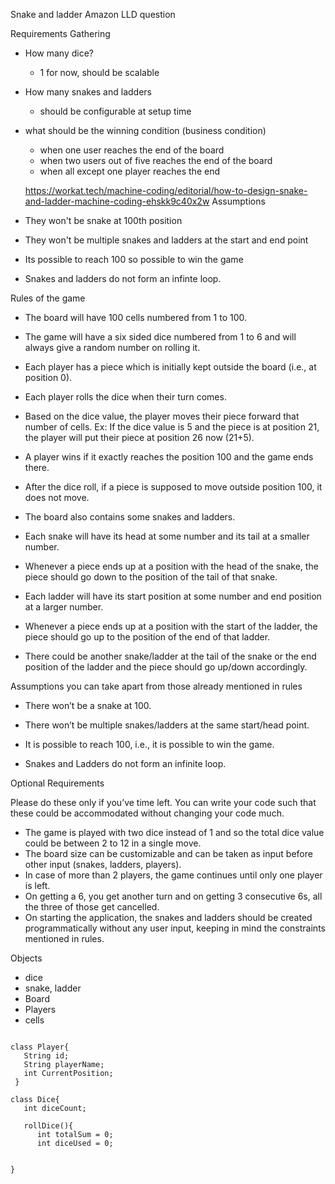 Snake and ladder Amazon LLD question

Requirements Gathering
-  How many dice?
   - 1 for now, should be scalable

- How many snakes and ladders
  - should be configurable at setup time

- what should be the winning condition (business condition)
   - when one user reaches the end of the board
   - when two users out of five reaches the end of the board
   - when all except one player reaches the end
   
   https://workat.tech/machine-coding/editorial/how-to-design-snake-and-ladder-machine-coding-ehskk9c40x2w
Assumptions
- They won't be snake at 100th position
- They won't be multiple snakes and ladders at the start and end point
- Its possible to reach 100 so possible to win the game
- Snakes and ladders do not form an infinte loop.

Rules of the game

- The board will have 100 cells numbered from 1 to 100.

- The game will have a six sided dice numbered from 1 to 6 and will always give a random number on rolling it.

- Each player has a piece which is initially kept outside the board (i.e., at position 0).

- Each player rolls the dice when their turn comes.

- Based on the dice value, the player moves their piece forward that number of cells. Ex: If the dice value is 5 and the piece is at position 21, the player will put their piece at position 26 now (21+5).

- A player wins if it exactly reaches the position 100 and the game ends there.

- After the dice roll, if a piece is supposed to move outside position 100, it does not move.

- The board also contains some snakes and ladders.

- Each snake will have its head at some number and its tail at a smaller number.

- Whenever a piece ends up at a position with the head of the snake, the piece should go down to the position of the tail of that snake.

- Each ladder will have its start position at some number and end position at a larger number.

- Whenever a piece ends up at a position with the start of the ladder, the piece should go up to the position of the end of that ladder.

- There could be another snake/ladder at the tail of the snake or the end position of the ladder and the piece should go up/down accordingly.

Assumptions you can take apart from those already mentioned in rules

- There won’t be a snake at 100.

- There won’t be multiple snakes/ladders at the same start/head point.

- It is possible to reach 100, i.e., it is possible to win the game.

- Snakes and Ladders do not form an infinite loop.


Optional Requirements

Please do these only if you’ve time left. You can write your code such that these could be accommodated without changing your code much.

- The game is played with two dice instead of 1 and so the total dice value could be between 2 to 12 in a single move.
- The board size can be customizable and can be taken as input before other input (snakes, ladders, players).
- In case of more than 2 players, the game continues until only one player is left.
- On getting a 6, you get another turn and on getting 3 consecutive 6s, all the three of those get cancelled.
- On starting the application, the snakes and ladders should be created programmatically without any user input, keeping in mind the constraints mentioned in rules.

Objects
- dice
- snake, ladder
- Board
- Players
- cells 

```

class Player{
   String id;
   String playerName;
   int CurrentPosition; 
 }
 
class Dice{
   int diceCount;
   
   rollDice(){
      int totalSum = 0;
      int diceUsed = 0;
      
      
}   

```
